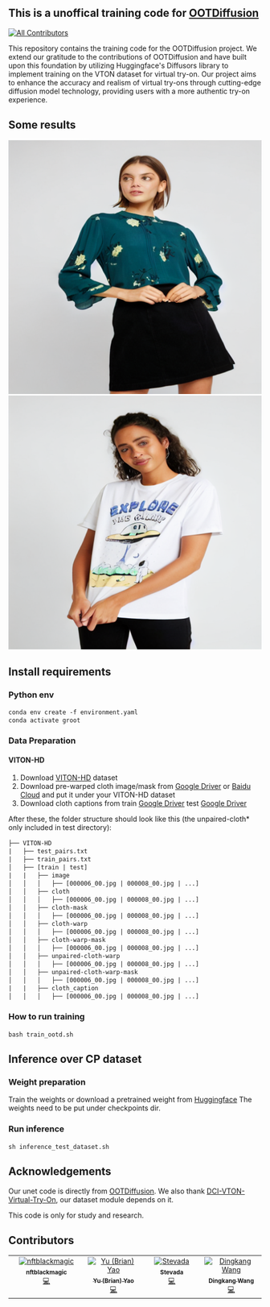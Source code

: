 ## This is a unoffical training code for [OOTDiffusion](https://github.com/levihsu/OOTDiffusion)
<!-- ALL-CONTRIBUTORS-BADGE:START - Do not remove or modify this section -->
[![All Contributors](https://img.shields.io/badge/all_contributors-4-orange.svg?style=flat-square)](#contributors-)
<!-- ALL-CONTRIBUTORS-BADGE:END -->

This repository contains the training code for the OOTDiffusion project. We extend our gratitude to the contributions of OOTDiffusion and have built upon this foundation by utilizing Huggingface's Diffusors library to implement training on the VTON dataset for virtual try-on. Our project aims to enhance the accuracy and realism of virtual try-ons through cutting-edge diffusion model technology, providing users with a more authentic try-on experience.

## Some results

![Sample 1](/out_00069_00.jpg_hd_0.png)
![Sample 2](/out_00654_00.jpg_hd_0.png)

## Install requirements

### Python env

```
conda env create -f environment.yaml
conda activate groot

```

### Data Preparation

#### VITON-HD

1. Download [VITON-HD](https://github.com/shadow2496/VITON-HD) dataset
2. Download pre-warped cloth image/mask from [Google Driver](https://drive.google.com/drive/folders/15cBiA0AoSCLSkg3ueNFWSw4IU3TdfXbO?usp=sharing) or [Baidu Cloud](https://pan.baidu.com/s/1ss8e_Fp3ZHd6Cn2JjIy-YQ?pwd=x2k9) and put it under your VITON-HD dataset
3. Download cloth captions from train [Google Driver](https://drive.google.com/file/d/1WfQUh1O3uuoASCvRm-O2vMp4JBHVWj9Z/view?usp=drive_link) test [Google Driver](https://drive.google.com/file/d/1OM2zBFFRZUOigzrNG-WHHdeer9MuGaqz/view?usp=drive_link)

After these, the folder structure should look like this (the unpaired-cloth\* only included in test directory):

```
├── VITON-HD
|   ├── test_pairs.txt
|   ├── train_pairs.txt
│   ├── [train | test]
|   |   ├── image
│   │   │   ├── [000006_00.jpg | 000008_00.jpg | ...]
│   │   ├── cloth
│   │   │   ├── [000006_00.jpg | 000008_00.jpg | ...]
│   │   ├── cloth-mask
│   │   │   ├── [000006_00.jpg | 000008_00.jpg | ...]
│   │   ├── cloth-warp
│   │   │   ├── [000006_00.jpg | 000008_00.jpg | ...]
│   │   ├── cloth-warp-mask
│   │   │   ├── [000006_00.jpg | 000008_00.jpg | ...]
│   │   ├── unpaired-cloth-warp
│   │   │   ├── [000006_00.jpg | 000008_00.jpg | ...]
│   │   ├── unpaired-cloth-warp-mask
│   │   │   ├── [000006_00.jpg | 000008_00.jpg | ...]
|   |   ├── cloth_caption
│   │   │   ├── [000006_00.jpg | 000008_00.jpg | ...]

```

### How to run training

```
bash train_ootd.sh
```

## Inference over CP dataset

### Weight preparation

Train the weights or download a pretrained weight from [Huggingface](https://huggingface.co/xiaozaa/Diffusion-Tryon-Trainer)
The weights need to be put under checkpoints dir.

### Run inference

```
sh inference_test_dataset.sh
```

## Acknowledgements

Our unet code is directly from [OOTDiffusion](https://github.com/levihsu/OOTDiffusion). We also thank [DCI-VTON-Virtual-Try-On](https://github.com/bcmi/DCI-VTON-Virtual-Try-On), our dataset module depends on it.

This code is only for study and research.

## Contributors

<!-- ALL-CONTRIBUTORS-LIST:START - Do not remove or modify this section -->
<!-- prettier-ignore-start -->
<!-- markdownlint-disable -->
<table>
  <tbody>
    <tr>
      <td align="center" valign="top" width="14.28%"><a href="https://github.com/nftblackmagic"><img src="https://avatars.githubusercontent.com/u/108916776?v=4?s=100" width="100px;" alt="nftblackmagic"/><br /><sub><b>nftblackmagic</b></sub></a><br /><a href="https://github.com/nftblackmagic/Diffusion-Tryon-Trainer/commits?author=nftblackmagic" title="Code">💻</a></td>
      <td align="center" valign="top" width="14.28%"><a href="https://github.com/MoonBlvd"><img src="https://avatars.githubusercontent.com/u/16040099?v=4?s=100" width="100px;" alt="Yu (Brian) Yao"/><br /><sub><b>Yu (Brian) Yao</b></sub></a><br /><a href="https://github.com/nftblackmagic/Diffusion-Tryon-Trainer/commits?author=MoonBlvd" title="Code">💻</a></td>
      <td align="center" valign="top" width="14.28%"><a href="https://github.com/Stevada"><img src="https://avatars.githubusercontent.com/u/64606061?v=4?s=100" width="100px;" alt="Stevada"/><br /><sub><b>Stevada</b></sub></a><br /><a href="https://github.com/nftblackmagic/Diffusion-Tryon-Trainer/commits?author=Stevada" title="Code">💻</a></td>
      <td align="center" valign="top" width="14.28%"><a href="https://github.com/dingkwang"><img src="https://avatars.githubusercontent.com/u/10276784?v=4?s=100" width="100px;" alt="Dingkang Wang"/><br /><sub><b>Dingkang Wang</b></sub></a><br /><a href="https://github.com/nftblackmagic/Diffusion-Tryon-Trainer/commits?author=dingkwang" title="Code">💻</a></td>
    </tr>
  </tbody>
</table>

<!-- markdownlint-restore -->
<!-- prettier-ignore-end -->

<!-- ALL-CONTRIBUTORS-LIST:END -->
<!-- prettier-ignore-start -->
<!-- markdownlint-disable -->

<!-- markdownlint-restore -->
<!-- prettier-ignore-end -->

<!-- ALL-CONTRIBUTORS-LIST:END -->

